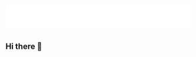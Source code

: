 <h1 align="center">
  <img src="https://github.com/bastos-rcd/bastos-rcd/blob/master/name.svg"/>
</h1>

## Hi there 👋

<!--
**bastos-rcd/bastos-rcd** is a ✨ _special_ ✨ repository because its `README.md` (this file) appears on your GitHub profile.

Here are some ideas to get you started:

- 🔭 I’m currently working on ...
- 🌱 I’m currently learning ...
- 👯 I’m looking to collaborate on ...
- 🤔 I’m looking for help with ...
- 💬 Ask me about ...
- 📫 How to reach me: ...
- 😄 Pronouns: ...
- ⚡ Fun fact: ...
-->
